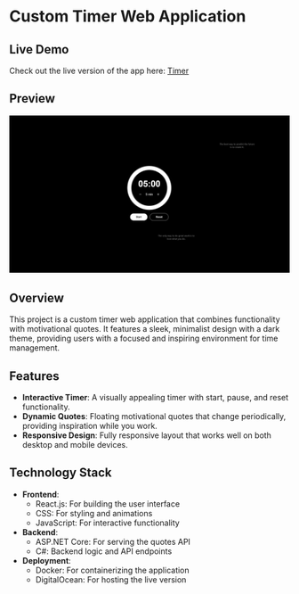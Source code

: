 # Custom Timer Web Application

## Live Demo

Check out the live version of the app here: [Timer](https://seahorse-app-wn5zq.ondigitalocean.app)

## Preview

![preview](image.png)

## Overview

This project is a custom timer web application that combines functionality with motivational quotes. It features a sleek, minimalist design with a dark theme, providing users with a focused and inspiring environment for time management.

## Features

- **Interactive Timer**: A visually appealing timer with start, pause, and reset functionality.
- **Dynamic Quotes**: Floating motivational quotes that change periodically, providing inspiration while you work.
- **Responsive Design**: Fully responsive layout that works well on both desktop and mobile devices.

## Technology Stack

- **Frontend**:
  - React.js: For building the user interface
  - CSS: For styling and animations
  - JavaScript: For interactive functionality
- **Backend**:
  - ASP.NET Core: For serving the quotes API
  - C#: Backend logic and API endpoints
- **Deployment**:
  - Docker: For containerizing the application
  - DigitalOcean: For hosting the live version
